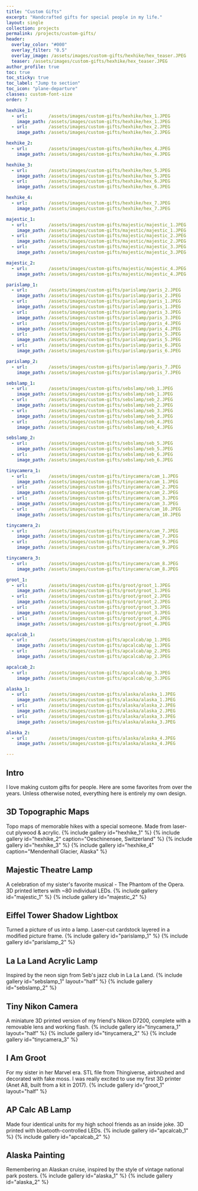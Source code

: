 ```yaml
---
title: "Custom Gifts"
excerpt: "Handcrafted gifts for special people in my life."
layout: single
collection: projects
permalink: /projects/custom-gifts/
header:
  overlay_color: "#000"
  overlay_filter: "0.5"
  overlay_image: /assets/images/custom-gifts/hexhike/hex_teaser.JPEG
  teaser: /assets/images/custom-gifts/hexhike/hex_teaser.JPEG
author_profile: true
toc: true
toc_sticky: true
toc_label: "Jump to section"
toc_icon: "plane-departure"
classes: custom-font-size
order: 7

hexhike_1:
  - url:        /assets/images/custom-gifts/hexhike/hex_1.JPEG
    image_path: /assets/images/custom-gifts/hexhike/hex_1.JPEG
  - url:        /assets/images/custom-gifts/hexhike/hex_2.JPEG
    image_path: /assets/images/custom-gifts/hexhike/hex_2.JPEG

hexhike_2:
  - url:        /assets/images/custom-gifts/hexhike/hex_4.JPEG
    image_path: /assets/images/custom-gifts/hexhike/hex_4.JPEG

hexhike_3:
  - url:        /assets/images/custom-gifts/hexhike/hex_5.JPEG
    image_path: /assets/images/custom-gifts/hexhike/hex_5.JPEG
  - url:        /assets/images/custom-gifts/hexhike/hex_6.JPEG
    image_path: /assets/images/custom-gifts/hexhike/hex_6.JPEG

hexhike_4:
  - url:        /assets/images/custom-gifts/hexhike/hex_7.JPEG
    image_path: /assets/images/custom-gifts/hexhike/hex_7.JPEG

majestic_1:
  - url:        /assets/images/custom-gifts/majestic/majestic_1.JPEG
    image_path: /assets/images/custom-gifts/majestic/majestic_1.JPEG
  - url:        /assets/images/custom-gifts/majestic/majestic_2.JPEG
    image_path: /assets/images/custom-gifts/majestic/majestic_2.JPEG
  - url:        /assets/images/custom-gifts/majestic/majestic_3.JPEG
    image_path: /assets/images/custom-gifts/majestic/majestic_3.JPEG

majestic_2:
  - url:        /assets/images/custom-gifts/majestic/majestic_4.JPEG
    image_path: /assets/images/custom-gifts/majestic/majestic_4.JPEG

parislamp_1:
  - url:        /assets/images/custom-gifts/parislamp/paris_2.JPEG
    image_path: /assets/images/custom-gifts/parislamp/paris_2.JPEG
  - url:        /assets/images/custom-gifts/parislamp/paris_1.JPEG
    image_path: /assets/images/custom-gifts/parislamp/paris_1.JPEG
  - url:        /assets/images/custom-gifts/parislamp/paris_3.JPEG
    image_path: /assets/images/custom-gifts/parislamp/paris_3.JPEG
  - url:        /assets/images/custom-gifts/parislamp/paris_4.JPEG
    image_path: /assets/images/custom-gifts/parislamp/paris_4.JPEG
  - url:        /assets/images/custom-gifts/parislamp/paris_5.JPEG
    image_path: /assets/images/custom-gifts/parislamp/paris_5.JPEG
  - url:        /assets/images/custom-gifts/parislamp/paris_6.JPEG
    image_path: /assets/images/custom-gifts/parislamp/paris_6.JPEG

parislamp_2:
  - url:        /assets/images/custom-gifts/parislamp/paris_7.JPEG
    image_path: /assets/images/custom-gifts/parislamp/paris_7.JPEG

sebslamp_1:
  - url:        /assets/images/custom-gifts/sebslamp/seb_1.JPEG
    image_path: /assets/images/custom-gifts/sebslamp/seb_1.JPEG
  - url:        /assets/images/custom-gifts/sebslamp/seb_2.JPEG
    image_path: /assets/images/custom-gifts/sebslamp/seb_2.JPEG
  - url:        /assets/images/custom-gifts/sebslamp/seb_3.JPEG
    image_path: /assets/images/custom-gifts/sebslamp/seb_3.JPEG
  - url:        /assets/images/custom-gifts/sebslamp/seb_4.JPEG
    image_path: /assets/images/custom-gifts/sebslamp/seb_4.JPEG

sebslamp_2:
  - url:        /assets/images/custom-gifts/sebslamp/seb_5.JPEG
    image_path: /assets/images/custom-gifts/sebslamp/seb_5.JPEG
  - url:        /assets/images/custom-gifts/sebslamp/seb_6.JPEG
    image_path: /assets/images/custom-gifts/sebslamp/seb_6.JPEG

tinycamera_1:
  - url:        /assets/images/custom-gifts/tinycamera/cam_1.JPEG
    image_path: /assets/images/custom-gifts/tinycamera/cam_1.JPEG
  - url:        /assets/images/custom-gifts/tinycamera/cam_2.JPEG
    image_path: /assets/images/custom-gifts/tinycamera/cam_2.JPEG
  - url:        /assets/images/custom-gifts/tinycamera/cam_3.JPEG
    image_path: /assets/images/custom-gifts/tinycamera/cam_3.JPEG
  - url:        /assets/images/custom-gifts/tinycamera/cam_10.JPEG
    image_path: /assets/images/custom-gifts/tinycamera/cam_10.JPEG

tinycamera_2:
  - url:        /assets/images/custom-gifts/tinycamera/cam_7.JPEG
    image_path: /assets/images/custom-gifts/tinycamera/cam_7.JPEG
  - url:        /assets/images/custom-gifts/tinycamera/cam_9.JPEG
    image_path: /assets/images/custom-gifts/tinycamera/cam_9.JPEG

tinycamera_3:
  - url:        /assets/images/custom-gifts/tinycamera/cam_8.JPEG
    image_path: /assets/images/custom-gifts/tinycamera/cam_8.JPEG

groot_1:
  - url:        /assets/images/custom-gifts/groot/groot_1.JPEG
    image_path: /assets/images/custom-gifts/groot/groot_1.JPEG
  - url:        /assets/images/custom-gifts/groot/groot_2.JPEG
    image_path: /assets/images/custom-gifts/groot/groot_2.JPEG
  - url:        /assets/images/custom-gifts/groot/groot_3.JPEG
    image_path: /assets/images/custom-gifts/groot/groot_3.JPEG
  - url:        /assets/images/custom-gifts/groot/groot_4.JPEG
    image_path: /assets/images/custom-gifts/groot/groot_4.JPEG

apcalcab_1:
  - url:        /assets/images/custom-gifts/apcalcab/ap_1.JPEG
    image_path: /assets/images/custom-gifts/apcalcab/ap_1.JPEG
  - url:        /assets/images/custom-gifts/apcalcab/ap_2.JPEG
    image_path: /assets/images/custom-gifts/apcalcab/ap_2.JPEG

apcalcab_2:
  - url:        /assets/images/custom-gifts/apcalcab/ap_3.JPEG
    image_path: /assets/images/custom-gifts/apcalcab/ap_3.JPEG

alaska_1:
  - url:        /assets/images/custom-gifts/alaska/alaska_1.JPEG
    image_path: /assets/images/custom-gifts/alaska/alaska_1.JPEG
  - url:        /assets/images/custom-gifts/alaska/alaska_2.JPEG
    image_path: /assets/images/custom-gifts/alaska/alaska_2.JPEG
  - url:        /assets/images/custom-gifts/alaska/alaska_3.JPEG
    image_path: /assets/images/custom-gifts/alaska/alaska_3.JPEG

alaska_2:
  - url:        /assets/images/custom-gifts/alaska/alaska_4.JPEG
    image_path: /assets/images/custom-gifts/alaska/alaska_4.JPEG

---
```


## Intro
I love making custom gifts for people. Here are some favorites from over the years. Unless otherwise noted, everything here is entirely my own design.

## 3D Topographic Maps
Topo maps of memorable hikes with a special someone. Made from laser-cut plywood & acrylic.
{% include gallery id="hexhike_1" %}
{% include gallery id="hexhike_2" caption="Oeschinensee, Switzerland" %}
{% include gallery id="hexhike_3" %}
{% include gallery id="hexhike_4" caption="Mendenhall Glacier, Alaska" %}

## Majestic Theatre Lamp
A celebration of my sister's favorite musical - The Phantom of the Opera. 3D printed letters with ~80 individual LEDs.
{% include gallery id="majestic_1" %}
{% include gallery id="majestic_2" %}

## Eiffel Tower Shadow Lightbox
Turned a picture of us into a lamp. Laser-cut cardstock layered in a modified picture frame.
{% include gallery id="parislamp_1" %}
{% include gallery id="parislamp_2" %}

## La La Land Acrylic Lamp
Inspired by the neon sign from Seb's jazz club in La La Land. 
{% include gallery id="sebslamp_1" layout="half" %}
{% include gallery id="sebslamp_2" %}

## Tiny Nikon Camera
A miniature 3D printed version of my friend's Nikon D7200, complete with a removable lens and working flash.
{% include gallery id="tinycamera_1" layout="half" %}
{% include gallery id="tinycamera_2" %}
{% include gallery id="tinycamera_3" %}

## I Am Groot
For my sister in her Marvel era. STL file from Thingiverse, airbrushed and decorated with fake moss. I was really excited to use my first 3D printer (Anet A8, built from a kit in 2017).
{% include gallery id="groot_1" layout="half" %}

## AP Calc AB Lamp
Made four identical units for my high school friends as an inside joke. 3D printed with bluetooth-controlled LEDs.
{% include gallery id="apcalcab_1" %}
{% include gallery id="apcalcab_2" %}

## Alaska Painting
Remembering an Alaskan cruise, inspired by the style of vintage national park posters.
{% include gallery id="alaska_1" %}
{% include gallery id="alaska_2" %}